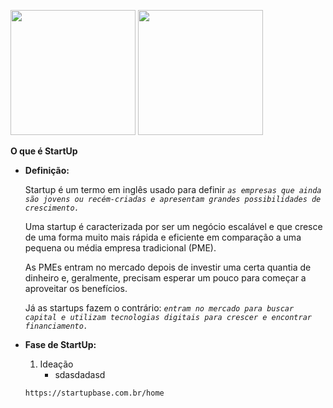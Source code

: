 <img src=https://user-images.githubusercontent.com/79090589/114392695-816cd300-9b6f-11eb-8b13-16c9465707fb.png width='200'>                           <img src=https://user-images.githubusercontent.com/79090589/115966294-440b2c80-a503-11eb-8792-cd8d7d094285.jpeg width='200'>


**O que é StartUp**

- **Definição:**
   
   Startup é um termo em inglês usado para definir *`as empresas que ainda são jovens ou recém-criadas e apresentam grandes possibilidades de crescimento.`*

  Uma startup é caracterizada por ser um negócio escalável e que cresce de uma forma muito mais rápida e eficiente em comparação a uma pequena ou média empresa tradicional (PME).

  As PMEs entram no mercado depois de investir uma certa quantia de dinheiro e, geralmente, precisam esperar um pouco para começar a aproveitar os benefícios. 

  Já as startups fazem o contrário: *`entram no mercado para buscar capital e utilizam tecnologias digitais para crescer e encontrar financiamento.`*

- **Fase de StartUp:**

   1. Ideação
      - sdasdadasd




  `https://startupbase.com.br/home`
